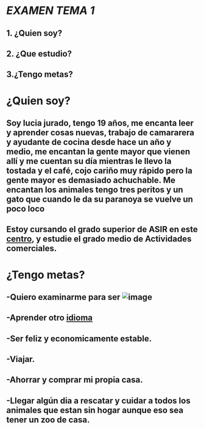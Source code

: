 # *EXAMEN TEMA 1*

## 1. ¿Quien soy?
## 2. ¿Que estudio?
## 3.¿Tengo metas?







# ¿Quien soy?
## Soy lucia jurado, tengo 19 años, me encanta leer y aprender cosas nuevas, trabajo de camararera y ayudante de cocina desde hace un año y medio, me encantan la gente mayor que vienen allí y me cuentan su día mientras le llevo la tostada y el café, cojo cariño muy rápido pero la gente mayor es demasiado achuchable. Me encantan los animales tengo tres peritos y un gato que cuando le da su paranoya se vuelve un poco loco


## Estoy cursando el grado superior de ASIR en este [centro](https://ramonycajal.net/nuestro-centro/), y estudie el grado medio de Actividades comerciales.


# ¿Tengo metas?

## -Quiero examinarme para ser  ![image](https://github.com/luciajurado/Exam/assets/146209548/090e02f1-7bca-4704-b529-e44593047d7f)

## -Aprender otro [idioma](https://r.search.yahoo.com/_ylt=AwrkOkrKvh1lmqMAJU5U04lQ;_ylu=Y29sbwNpcjIEcG9zAzEEdnRpZAMEc2VjA3Nj/RV=2/RE=1696477003/RO=10/RU=https%3a%2f%2fwww.youtube.com%2fwatch%3fv%3dgUbExnTKeYo/RK=2/RS=UrAEvMNRHQLfHmU1RRvob9HDICc-)
## -Ser feliz y economicamente estable.
## -Viajar.
## -Ahorrar y comprar mi propia casa.
## -Llegar algún dia a rescatar y cuidar a todos los animales que estan sin hogar aunque eso sea tener un zoo de casa. 

